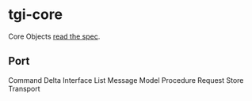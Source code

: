 tgi-core
========
Core Objects [read the spec](spec/README.md).

Port
----
Command
Delta
Interface
List
Message
Model
Procedure
Request
Store
Transport